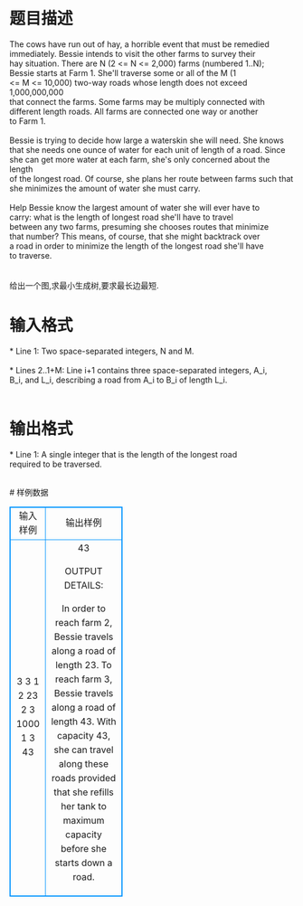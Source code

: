 # 

 
 # 题目描述 
<p>
The cows have run out of hay, a horrible event that must be remedied<br>immediately. Bessie intends to visit the other farms to survey their<br>hay situation. There are N (2 <= N <= 2,000) farms (numbered 1..N);<br>Bessie starts at Farm 1.  She'll traverse some or all of the M (1<br><= M <= 10,000) two-way roads whose length does not exceed 1,000,000,000<br>that connect the farms. Some farms may be multiply connected with<br>different length roads. All farms are connected one way or another<br>to Farm 1.<br><br>Bessie is trying to decide how large a waterskin she will need.  She knows<br>that she needs one ounce of water for each unit of length of a road. Since<br>she can get more water at each farm, she's only concerned about the length<br>of the longest road. Of course, she plans her route between farms such that<br>she minimizes the amount of water she must carry.<br><br>Help Bessie know the largest amount of water she will ever have to<br>carry: what is the length of longest road she'll have to travel<br>between any two farms, presuming she chooses routes that minimize<br>that number? This means, of course, that she might backtrack over<br>a road in order to minimize the length of the longest road she'll have<br>to traverse.<br><br><br>给出一个图,求最小生成树,要求最长边最短.<br></p> 

 
 # 输入格式 
<p>
* Line 1: Two space-separated integers, N and M.<br><br>* Lines 2..1+M: Line i+1 contains three space-separated integers, A_i,<br>        B_i, and L_i, describing a road from A_i to B_i of length L_i.<br><br></p> 

 
 # 输出格式 
<p>
* Line 1: A single integer that is the length of the longest road<br>        required to be traversed.<br><br></p> 
# 样例数据
<style>
        table,table tr th, table tr td { border:1px solid #0094ff; }
        table { width: 200px; min-height: 25px; line-height: 25px; text-align: center; border-collapse: collapse;}   
    </style>
<table>
	<tr>
		<td>输入样例</td>
		<td>输出样例</td>
	</tr>
<tr><td>3 3
1 2 23
2 3 1000
1 3 43
</td><td>43

OUTPUT DETAILS:

In order to reach farm 2, Bessie travels along a road of length 23.
To reach farm 3, Bessie travels along a road of length 43.  With
capacity 43, she can travel along these roads provided that she
refills her tank to maximum capacity before she starts down a road.</td></tr></table>
